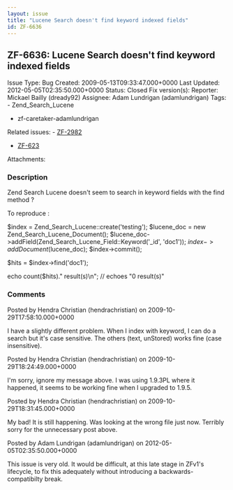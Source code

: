 ```yaml
---
layout: issue
title: "Lucene Search doesn't find keyword indexed fields"
id: ZF-6636
---
```


ZF-6636: Lucene Search doesn't find keyword indexed fields
----------------------------------------------------------

 Issue Type: Bug Created: 2009-05-13T09:33:47.000+0000 Last Updated: 2012-05-05T02:35:50.000+0000 Status: Closed Fix version(s): 
 Reporter:  Mickael Bailly (dready92)  Assignee:  Adam Lundrigan (adamlundrigan)  Tags: - Zend\_Search\_Lucene
- zf-caretaker-adamlundrigan
 
 Related issues: - [ZF-2982](/issues/browse/ZF-2982)
- [ZF-623](/issues/browse/ZF-623)
 
 Attachments: 
### Description

Zend Search Lucene doesn't seem to search in keyword fields with the find method ?

To reproduce :

$index = Zend\_Search\_Lucene::create('testing'); $lucene\_doc = new Zend\_Search\_Lucene\_Document(); $lucene\_doc->addField(Zend\_Search\_Lucene\_Field::Keyword('\_id', 'doc1')); $index->addDocument($lucene\_doc); $index->commit();

$hits = $index->find('doc1');

echo count($hits)." result(s)\\n"; // echoes "0 result(s)"

 

 

### Comments

Posted by Hendra Christian (hendrachristian) on 2009-10-29T17:58:10.000+0000

I have a slightly different problem. When I index with keyword, I can do a search but it's case sensitive. The others (text, unStored) works fine (case insensitive).

 

 

Posted by Hendra Christian (hendrachristian) on 2009-10-29T18:24:49.000+0000

I'm sorry, ignore my message above. I was using 1.9.3PL where it happened, it seems to be working fine when I upgraded to 1.9.5.

 

 

Posted by Hendra Christian (hendrachristian) on 2009-10-29T18:31:45.000+0000

My bad! It is still happening. Was looking at the wrong file just now. Terribly sorry for the unnecessary post above.

 

 

Posted by Adam Lundrigan (adamlundrigan) on 2012-05-05T02:35:50.000+0000

This issue is very old. It would be difficult, at this late stage in ZFv1's lifecycle, to fix this adequately without introducing a backwards-compatibilty break.

 

 